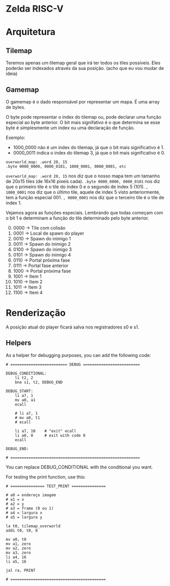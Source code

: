 # Zelda RISC-V

# Arquitetura

## Tilemap
Teremos apenas um tilemap geral que irá ter todos os tiles possíveis. Eles
poderão ser indexados através da sua posição. (acho que eu vou mudar de ideia)

## Gamemap
O gamemap é o dado responsável por representar um mapa. É uma array de bytes.

O byte pode representar o index do tilemap ou, pode declarar uma função especial ao byte anterior.  O bit mais signifativo é o que determina se esse byte é simplesmente um index ou uma declaração de função.

Exemplo:
* 1000_0000 não é um index do tilemap, já que o bit mais significativo é 1.
* 0000_0011 indica o index do tilemap 3, já que o bit mais significativo é 0.

```
overworld_map: .word 20, 15
.byte 0000_0000, 0000_0101, 1000_0001, 0000_0001, etc
```

`overworld_map: .word 20, 15` nos diz que o nosso mapa tem um tamanho de 20x15 tiles (de 16x16 pixeis cada).
`.byte 0000_0000, 0000_0101` nos diz que o primeiro tile é o tile do index 0 e o segundo de index 5 (101).
`, 1000_0001` nos diz que o último tile, aquele de index 5 visto anteriormente, tem a função especial 001.
`, 0000_0001` nos diz que o terceiro tile é o tile de index 1.

Vejamos agora as funções especiais. Lembrando que todas começam com o bit 1 e determinam a função do tile determinado pelo byte anterior.

00. 0000 -> Tile com colisão
01. 0001 -> Local de spawn do player
02. 0010 -> Spawn do inimigo 1
03. 0011 -> Spawn do inimigo 2
04. 0100 -> Spawn do inimigo 3
05. 0101 -> Spawn do inimigo 4
06. 0110 -> Portal próxima fase
07. 0111 -> Portal fase anterior
08. 1000 -> Portal próxima fase
09. 1001 -> Item 1
10. 1010 -> Item 2
11. 1011 -> Item 3
12. 1100 -> Item 4

# Renderização
A posição atual do player ficará salva nos registradores s0 e s1.

## Helpers
As a helper for debugging purposes, you can add the following code:

```assembly
# ========================= DEBUG =========================

DEBUG_CONDITIONAL:
    li t2, 2
    bne s1, t2, DEBUG_END

DEBUG_START:
    li a7, 1
    mv a0, a1
    ecall

    # li a7, 1
    # mv a0, t1
    # ecall

    li a7, 10    # "exit" ecall
    li a0, 0     # exit with code 0 
    ecall

DEBUG_END:

# =========================================================
```

You can replace DEBUG_CONDITIONAL with the conditional you want.

For testing the print function, use this:

```assembly
# =============== TEST_PRINT ===============

# a0 = endereço imagem
# a1 = x
# a2 = y
# a3 = frame (0 ou 1)
# a4 = largura x
# a5 = largura y

la t0, tilemap_overworld
addi t0, t0, 8

mv a0, t0
mv a1, zero
mv a2, zero
mv a3, zero
li a4, 16
li a5, 16

jal ra, PRINT

# ==========================================
```
